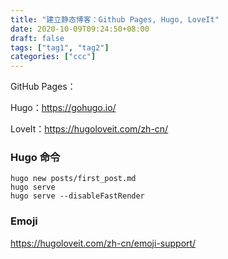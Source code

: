 ```yaml
---
title: "建立静态博客：Github Pages, Hugo, LoveIt"
date: 2020-10-09T09:24:50+08:00
draft: false
tags: ["tag1", "tag2"]
categories: ["ccc"]
---
```


GitHub Pages：

Hugo：<https://gohugo.io/>

LoveIt：<https://hugoloveit.com/zh-cn/>

### Hugo 命令



```
hugo new posts/first_post.md
hugo serve
hugo serve --disableFastRender

```



### Emoji

<https://hugoloveit.com/zh-cn/emoji-support/>